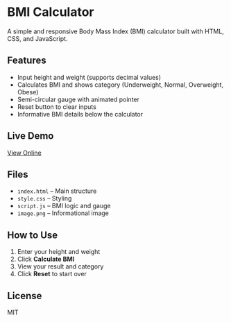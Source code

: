 # BMI Calculator

A simple and responsive Body Mass Index (BMI) calculator built with HTML, CSS, and JavaScript.

## Features

- Input height and weight (supports decimal values)
- Calculates BMI and shows category (Underweight, Normal, Overweight, Obese)
- Semi-circular gauge with animated pointer
- Reset button to clear inputs
- Informative BMI details below the calculator

## Live Demo

[View Online](https://DoddiSurendra55555.github.io/bmi-calculator/)

## Files

- `index.html` – Main structure
- `style.css` – Styling
- `script.js` – BMI logic and gauge
- `image.png` – Informational image

## How to Use

1. Enter your height and weight
2. Click **Calculate BMI**
3. View your result and category
4. Click **Reset** to start over

## License

MIT
